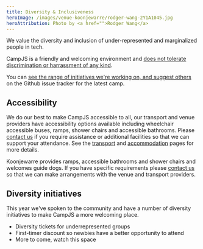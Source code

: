 ```yaml
---
title: Diversity & Inclusiveness
heroImage: /images/venue-koonjewarre/rodger-wang-2Y1A1045.jpg
heroAttribution: Photo by <a href="">Rodger Wang</a>
---
```

We value the diversity and inclusion of under-represented and marginalized people in tech.

CampJS is a friendly and welcoming environment and <a href="/code-of-conduct">does not tolerate discrimination or harrassment of any kind</a>.

You can [see the range of initiatives we're working on, and suggest others](https://github.com/campjs/campjs-ix/issues?q=is%3Aissue+is%3Aopen+label%3A%22diversity+%26+inclusiveness%22) on the Github issue tracker for the latest camp.

## Accessibility

We do our best to make CampJS accessible to all, our transport and venue providers have accessibility options available including wheelchair accessible buses, ramps, shower chairs and accessible bathrooms. Please <a href='/organisers'>contact us</a> if you require assistance or additional facilities so that we can support your attendance. See the <a  href='/transport'>transport</a> and <a href='/accommodation'>accommodation</a> pages for more details.

Koonjewarre provides ramps, accessible bathrooms and shower chairs and welcomes guide dogs. If you have specific requirements please <a href='/contact'>contact us</a> so that we can make arrangements with the venue and transport providers.

## Diversity initiatives
This year we've spoken to the community and have a number of diversity initiatives to make CampJS a more welcoming place.

* Diversity tickets for underrepresented groups
* First-timer discount so newbies have a better opportunity to attend
* More to come, watch this space
